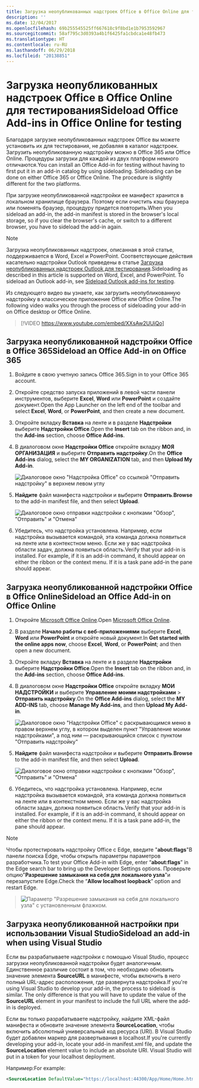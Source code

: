 ```yaml
---
title: Загрузка неопубликованных надстроек Office в Office Online для тестирования
description: ''
ms.date: 12/04/2017
ms.openlocfilehash: 69b255545525ff667618c9f8bd1e1b7953592967
ms.sourcegitcommit: 58af795c3d0393a4b1f6425fa1cbdca1e48fb473
ms.translationtype: HT
ms.contentlocale: ru-RU
ms.lasthandoff: 06/29/2018
ms.locfileid: "20138851"
---
```

# <a name="sideload-office-add-ins-in-office-online-for-testing"></a><span data-ttu-id="d8316-102">Загрузка неопубликованных надстроек Office в Office Online для тестирования</span><span class="sxs-lookup"><span data-stu-id="d8316-102">Sideload Office Add-ins in Office Online for testing</span></span>

<span data-ttu-id="d8316-p101">Благодаря загрузке неопубликованных надстроек Office вы можете установить их для тестирования, не добавляя в каталог надстроек. Загрузить неопубликованную надстройку можно в Office 365 или Office Online. Процедуры загрузки для каждой из двух платформ немного отличаются.</span><span class="sxs-lookup"><span data-stu-id="d8316-p101">You can install an Office Add-in for testing without having to first put it in an add-in catalog by using sideloading. Sideloading can be done on either Office 365 or Office Online. The procedure is slightly different for the two platforms.</span></span> 

<span data-ttu-id="d8316-106">При загрузке неопубликованной надстройки ее манифест хранится в локальном хранилище браузера. Поэтому если очистить кэш браузера или поменять браузер, процедуру придется повторить.</span><span class="sxs-lookup"><span data-stu-id="d8316-106">When you sideload an add-in, the add-in manifest is stored in the browser's local storage, so if you clear the browser's cache, or switch to a different browser, you have to sideload the add-in again.</span></span>


> [!NOTE]
> <span data-ttu-id="d8316-p102">Загрузка неопубликованных надстроек, описанная в этой статье, поддерживается в Word, Excel и PowerPoint. Соответствующие действия касательно надстройки Outlook приведены в статье [Загрузка неопубликованных надстроек Outlook для тестирования](https://docs.microsoft.com/en-us/outlook/add-ins/sideload-outlook-add-ins-for-testing).</span><span class="sxs-lookup"><span data-stu-id="d8316-p102">Sideloading as described in this article is supported on Word, Excel, and PowerPoint. To sideload an Outlook add-in, see [Sideload Outlook add-ins for testing](https://docs.microsoft.com/en-us/outlook/add-ins/sideload-outlook-add-ins-for-testing).</span></span>

<span data-ttu-id="d8316-109">Из следующего видео вы узнаете, как загрузить неопубликованную надстройку в классическое приложение Office или Office Online.</span><span class="sxs-lookup"><span data-stu-id="d8316-109">The following video walks you through the process of sideloading your add-in on Office desktop or Office Online.</span></span>  


> [!VIDEO https://www.youtube.com/embed/XXsAw2UUiQo]

## <a name="sideload-an-office-add-in-on-office-365"></a><span data-ttu-id="d8316-110">Загрузка неопубликованной надстройки Office в Office 365</span><span class="sxs-lookup"><span data-stu-id="d8316-110">Sideload an Office Add-in on Office 365</span></span>


1. <span data-ttu-id="d8316-111">Войдите в свою учетную запись Office 365.</span><span class="sxs-lookup"><span data-stu-id="d8316-111">Sign in to your Office 365 account.</span></span>
    
2. <span data-ttu-id="d8316-112">Откройте средство запуска приложений в левой части панели инструментов, выберите **Excel**, **Word** или **PowerPoint** и создайте документ.</span><span class="sxs-lookup"><span data-stu-id="d8316-112">Open the App Launcher on the left end of the toolbar and select  **Excel**,  **Word**, or  **PowerPoint**, and then create a new document.</span></span>
    
3. <span data-ttu-id="d8316-113">Откройте вкладку  **Вставка** на ленте и в разделе **Надстройки** выберите **Надстройки Office**.</span><span class="sxs-lookup"><span data-stu-id="d8316-113">Open the  **Insert** tab on the ribbon and, in the **Add-ins** section, choose **Office Add-ins**.</span></span>
    
4. <span data-ttu-id="d8316-114">В диалоговом окне **Надстройки Office** откройте вкладку **МОЯ ОРГАНИЗАЦИЯ** и выберите **Отправить надстройку**.</span><span class="sxs-lookup"><span data-stu-id="d8316-114">On the  **Office Add-ins** dialog, select the **MY ORGANIZATION** tab, and then **Upload My Add-in**.</span></span>
    
    ![Диалоговое окно "Надстройка Office" со ссылкой "Отправить надстройку" в верхнем левом углу](../images/office-add-ins.png)

5.  <span data-ttu-id="d8316-116">**Найдите** файл манифеста надстройки и выберите **Отправить**.</span><span class="sxs-lookup"><span data-stu-id="d8316-116">**Browse** to the add-in manifest file, and then select **Upload**.</span></span>
    
    ![Диалоговое окно отправки надстройки с кнопками "Обзор", "Отправить" и "Отмена"](../images/upload-add-in.png)

6. <span data-ttu-id="d8316-p103">Убедитесь, что надстройка установлена. Например, если надстройка вызывается командой, эта команда должна появиться на ленте или в контекстном меню. Если же у вас надстройка области задач, должна появиться область.</span><span class="sxs-lookup"><span data-stu-id="d8316-p103">Verify that your add-in is installed. For example, if it is an add-in command, it should appear on either the ribbon or the context menu. If it is a task pane add-in the pane should appear.</span></span>
    

## <a name="sideload-an-office-add-in-on-office-online"></a><span data-ttu-id="d8316-121">Загрузка неопубликованной надстройки Office в Office Online</span><span class="sxs-lookup"><span data-stu-id="d8316-121">Sideload an Office Add-in on Office Online</span></span>


1. <span data-ttu-id="d8316-122">Откройте [Microsoft Office Online](https://office.live.com/).</span><span class="sxs-lookup"><span data-stu-id="d8316-122">Open [Microsoft Office Online](https://office.live.com/).</span></span>
    
2. <span data-ttu-id="d8316-123">В разделе  **Начало работы с веб-приложениями** выберите **Excel**,  **Word** или **PowerPoint** и откройте новый документ.</span><span class="sxs-lookup"><span data-stu-id="d8316-123">In  **Get started with the online apps now**, choose  **Excel**,  **Word**, or  **PowerPoint**; and then open a new document.</span></span>
    
3. <span data-ttu-id="d8316-124">Откройте вкладку  **Вставка** на ленте и в разделе **Надстройки** выберите **Надстройки Office**.</span><span class="sxs-lookup"><span data-stu-id="d8316-124">Open the  **Insert** tab on the ribbon and, in the **Add-ins** section, choose **Office Add-ins**.</span></span>
    
4. <span data-ttu-id="d8316-125">В диалоговом окне **Надстройки Office** откройте вкладку **МОИ НАДСТРОЙКИ** и выберите **Управление моими надстройками** > **Отправить надстройку**.</span><span class="sxs-lookup"><span data-stu-id="d8316-125">On the  **Office Add-ins** dialog, select the **MY ADD-INS** tab, choose **Manage My Add-ins**, and then  **Upload My Add-in**.</span></span>
    
    ![Диалоговое окно "Надстройки Office" с раскрывающимся меню в правом верхнем углу, в котором выделен пункт "Управление моими надстройками", а под ним — раскрывающийся список с пунктом "Отправить надстройку"](../images/office-add-ins-my-account.png)

5.  <span data-ttu-id="d8316-127">**Найдите** файл манифеста надстройки и выберите **Отправить**.</span><span class="sxs-lookup"><span data-stu-id="d8316-127">**Browse** to the add-in manifest file, and then select **Upload**.</span></span>
    
    ![Диалоговое окно отправки надстройки с кнопками "Обзор", "Отправить" и "Отмена"](../images/upload-add-in.png)

6. <span data-ttu-id="d8316-p104">Убедитесь, что надстройка установлена. Например, если надстройка вызывается командой, эта команда должна появиться на ленте или в контекстном меню. Если же у вас надстройка области задач, должна появиться область.</span><span class="sxs-lookup"><span data-stu-id="d8316-p104">Verify that your add-in is installed. For example, if it is an add-in command, it should appear on either the ribbon or the context menu. If it is a task pane add-in, the pane should appear.</span></span>

> [!NOTE]
><span data-ttu-id="d8316-132">Чтобы протестировать надстройку Office с Edge, введите "**about:flags**"В панели поиска Edge, чтобы открыть параметры параметров разработчика.</span><span class="sxs-lookup"><span data-stu-id="d8316-132">To test your Office Add-in with Edge, enter “**about:flags**” in the Edge search bar to bring up the Developer Settings options.</span></span>  <span data-ttu-id="d8316-133">Проверьте опцию"**Разрешение замыкания на себя для локального узла**"и перезапустите Edge.</span><span class="sxs-lookup"><span data-stu-id="d8316-133">Check the “**Allow localhost loopback**” option and restart Edge.</span></span>

>    ![Параметр "Разрешение замыкания на себя для локального узла" с установленным флажком.](../images/allow-localhost-loopback.png)

## <a name="sideload-an-add-in-when-using-visual-studio"></a><span data-ttu-id="d8316-135">Загрузка неопубликованной настройки при использовании Visual Studio</span><span class="sxs-lookup"><span data-stu-id="d8316-135">Sideload an add-in when using Visual Studio</span></span>

<span data-ttu-id="d8316-p106">Если вы разрабатываете надстройки с помощью Visual Studio, процесс загрузки неопубликованной надстройки будет аналогичным. Единственное различие состоит в том, что необходимо обновить значение элемента **SourceURL** в манифесте, чтобы включить в него полный URL-адрес расположения, где развернута надстройка.</span><span class="sxs-lookup"><span data-stu-id="d8316-p106">If you're using Visual Studio to develop your add-in, the process to sideload is similar. The only difference is that you will have to update the value of the **SourceURL** element in your manifest to include the full URL where the add-in is deployed.</span></span> 

<span data-ttu-id="d8316-p107">Если вы только разрабатываете надстройку, найдите XML-файл манифеста и обновите значение элемента **SourceLocation**, чтобы включить абсолютный универсальный код ресурса (URI). В Visual Studio будет добавлен маркер для развертывания в localhost.</span><span class="sxs-lookup"><span data-stu-id="d8316-p107">If you're currently developing your add-in, locate your add-in manifest.xml file, and update the **SourceLocation** element value to include an absolute URI. Visual Studio will put in a token for your localhost deployment.</span></span>

<span data-ttu-id="d8316-140">Например:</span><span class="sxs-lookup"><span data-stu-id="d8316-140">For example:</span></span> 

```xml
<SourceLocation DefaultValue="https://localhost:44300/App/Home/Home.html" />
```
